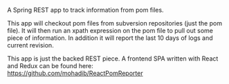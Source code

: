 A Spring REST app to track information from pom files.

This app will checkout pom files from subversion repositories (just the pom file).
It will then run an xpath expression on the pom file to pull out some piece of 
information. In addition it will report the last 10 days of logs and current revision.

This app is just the backed REST piece. A frontend SPA written with React and Redux
can be found here: https://github.com/mohadib/ReactPomReporter